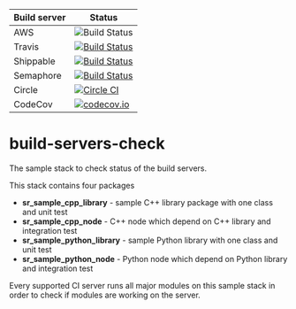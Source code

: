| Build server  | Status |
|---------------|--------|
| AWS | ![Build Status](https://codebuild.eu-west-2.amazonaws.com/badges?uuid=eyJlbmNyeXB0ZWREYXRhIjoiUXc2R0VLRnhQNTRnN0pTRmFLVkUwMUVxTmxENERvOHhvSDF4RXRFTE1zQlpYOUxhUzFESWJJcDllNWFuOVRwdU4zY1MwZHptVTNHSk1IMzAxVDN3Z1NjPSIsIml2UGFyYW1ldGVyU3BlYyI6ImtlTVpRUVYyWi9mRnBYcDQiLCJtYXRlcmlhbFNldFNlcmlhbCI6MX0%3D&branch=kinetic-devel) 
| Travis | [![Build Status](https://travis-ci.org/shadow-robot/build-servers-check.svg)](https://travis-ci.org/shadow-robot/build-servers-check) |
| Shippable | [![Build Status](https://api.shippable.com/projects/55ba073fedd7f2c0528ca1a8/badge?branchName=kinetic-devel)](https://app.shippable.com/projects/55ba073fedd7f2c0528ca1a8/builds/latest) |
| Semaphore | [![Build Status](https://semaphoreci.com/api/v1/projects/3d9a5e21-cb5b-4fae-a942-93e6515682cb/571657/shields_badge.svg)](https://semaphoreci.com/shadow-robot/build-servers-check) |
| Circle | [![Circle CI](https://circleci.com/gh/shadow-robot/build-servers-check.svg?style=shield)](https://circleci.com/gh/shadow-robot/build-servers-check) |
| CodeCov | [![codecov.io](http://codecov.io/github/shadow-robot/build-servers-check/coverage.svg?branch=kinetic-devel)](http://codecov.io/github/shadow-robot/build-servers-check?branch=kinetic-devel) |

  
# build-servers-check

The sample stack to check status of the build servers.

This stack contains four packages

 * **sr_sample_cpp_library** - sample C++ library package with one class and unit test
 * **sr_sample_cpp_node** - C++ node which depend on C++ library and integration test 
 * **sr_sample_python_library** - sample Python library with one class and unit test
 * **sr_sample_python_node** - Python node which depend on Python library and integration test
  
Every supported CI server runs all major modules on this sample stack in order to check if modules are working on the server.
 
